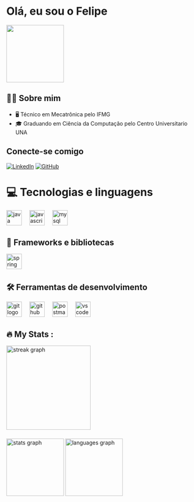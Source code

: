 # Olá, eu sou o Felipe

<div align="left">
 <img height="150" src="https://media2.giphy.com/media/v1.Y2lkPTc5MGI3NjExbm9xbW5xeW4zNnhwdDM4cjI0NTZlbDhyc2h3emNreTcxZjI5M29jMSZlcD12MV9pbnRlcm5hbF9naWZfYnlfaWQmY3Q9Zw/OLPQ6z2hlHmwFc4Hso/giphy.gif"  />
</div>

## 👩‍💻 Sobre mim 

#### 

- 🖥️ Técnico em Mecatrônica pelo IFMG
- 🎓 Graduando em Ciência da Computação pelo Centro Universitario UNA


## Conecte-se comigo
[![LinkedIn](https://img.shields.io/badge/LinkedIn-0077B5?style=for-the-badge&logo=linkedin&logoColor=white)](https://www.linkedin.com/in/felipe-de-souza-pereira/)
[![GitHub](https://img.shields.io/badge/GitHub-000?style=for-the-badge&logo=github&logoColor=30A3DC)](https://github.com/Lype358)

# 💻 Tecnologias e linguagens
<div align="left">
  <img src="https://cdn.jsdelivr.net/gh/devicons/devicon/icons/java/java-original.svg" height="40" alt="java logo"  />
  <img width="12" />
  <img src="https://cdn.jsdelivr.net/gh/devicons/devicon/icons/javascript/javascript-original.svg" height="40" alt="javascript logo"  />
  <img width="12" />
  <img src="https://cdn.jsdelivr.net/gh/devicons/devicon/icons/mysql/mysql-original.svg" height="40" alt="mysql logo"  />
</div>

## 🚀 Frameworks e bibliotecas
<div align="left">
  <img src="https://cdn.jsdelivr.net/gh/devicons/devicon/icons/spring/spring-original.svg" height="40" alt="spring logo"  />
  <img width="12" />
</div>

## 🛠️ Ferramentas de desenvolvimento
<div align="left">
  <img src="https://cdn.jsdelivr.net/gh/devicons/devicon/icons/git/git-original.svg" height="40" alt="git logo"  />
  <img width="12" />
  <img src="https://skillicons.dev/icons?i=github" height="40" alt="github logo"  />
  <img width="12" />
  <img src="https://skillicons.dev/icons?i=postman" height="40" alt="postman logo"  />
  <img width="12" />
  <img src="https://skillicons.dev/icons?i=vscode" height="40" alt="vscode logo"  />
</div>

## 🔥 My Stats :
<div align="left">
  <img src="https://streak-stats.demolab.com?user=Lype358&locale=en&mode=daily&theme=dark&hide_border=false&border_radius=5&order=3" height="220" alt="streak graph"  />
</div>

###

<div align="left">
   <img src="https://github-readme-stats.vercel.app/api?username=Lype358&hide_title=false&hide_rank=false&show_icons=true&include_all_commits=true&count_private=true&disable_animations=false&theme=dracula&locale=en&hide_border=false" height="150" alt="stats graph"  />
  <img src="https://github-readme-stats.vercel.app/api/top-langs?username=Lype358&locale=en&hide_title=false&layout=compact&card_width=320&langs_count=5&theme=dracula&hide_border=false" height="150" alt="languages graph"  />
</div>
